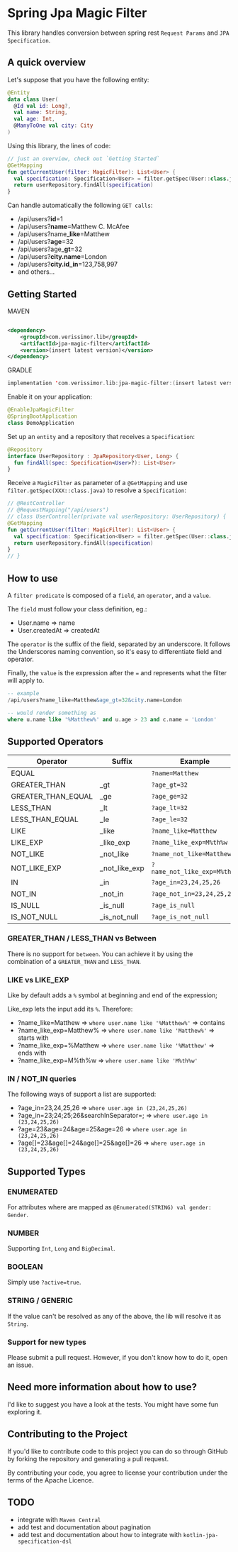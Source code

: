 # Spring Jpa Magic Filter

This library handles conversion between spring rest `Request Params` and `JPA Specification`.

## A quick overview

Let's suppose that you have the following entity:

```kotlin  
@Entity  
data class User(
  @Id val id: Long?, 
  val name: String, 
  val age: Int, 
  @ManyToOne val city: City
)  
```  

Using this library, the lines of code:

```kotlin
// just an overview, check out `Getting Started` 
@GetMapping
fun getCurrentUser(filter: MagicFilter): List<User> {
  val specification: Specification<User> = filter.getSpec(User::class.java)
  return userRepository.findAll(specification)
}
```

Can handle automatically the following `GET calls`:

- /api/users?**id**=1
- /api/users?**name**=Matthew C. McAfee
- /api/users?name_**like**=Matthew
- /api/users?**age**=32
- /api/users?age_**gt**=32
- /api/users?**city.name**=London
- /api/users?**city.id_in**=123,758,997
- and others...

## Getting Started

MAVEN

```xml

<dependency>
    <groupId>com.verissimor.lib</groupId>
    <artifactId>jpa-magic-filter</artifactId>
    <version>(insert latest version)</version>
</dependency>
```

GRADLE

```kotlin
implementation 'com.verissimor.lib:jpa-magic-filter:(insert latest version)'
```

Enable it on your application:

```kotlin
@EnableJpaMagicFilter
@SpringBootApplication
class DemoApplication
```

Set up an `entity` and a repository that receives a `Specification`:

```kotlin
@Repository
interface UserRepository : JpaRepository<User, Long> {
  fun findAll(spec: Specification<User>?): List<User>
}
```

Receive a `MagicFilter` as parameter of a `@GetMapping` and use `filter.getSpec(XXX::class.java)` to resolve a `Specification`:

```kotlin
// @RestController
// @RequestMapping("/api/users")
// class UserController(private val userRepository: UserRepository) {
@GetMapping
fun getCurrentUser(filter: MagicFilter): List<User> {
  val specification: Specification<User> = filter.getSpec(User::class.java)
  return userRepository.findAll(specification)
}
// }
```

## How to use

A `filter predicate` is composed of a `field`, an `operator`, and a `value`.

The `field` must follow your class definition, eg.:
- User.name => name
- User.createdAt => createdAt

The `operator` is the suffix of the field, separated by an underscore. It follows the Underscores naming convention, so it's easy to differentiate field and operator.

Finally, the `value` is the expression after the `=` and represents what the filter will apply to. 

```sql
-- example
/api/users?name_like=Matthew&age_gt=32&city.name=London

-- would render something as
where u.name like '%Matthew%' and u.age > 23 and c.name = 'London'
```

## Supported Operators

| Operator           | Suffix        | Example                     |
| ------------------ | ------------- | --------------------------- |
| EQUAL              |               | `?name=Matthew`             |
| GREATER_THAN       | _gt           | `?age_gt=32`                |
| GREATER_THAN_EQUAL | _ge           | `?age_ge=32`                |
| LESS_THAN          | _lt           | `?age_lt=32`                |
| LESS_THAN_EQUAL    | _le           | `?age_le=32`                |
| LIKE               | _like         | `?name_like=Matthew`        |
| LIKE_EXP           | _like_exp     | `?name_like_exp=M%th%w`     |
| NOT_LIKE           | _not_like     | `?name_not_like=Matthew`    |
| NOT_LIKE_EXP       | _not_like_exp | `?name_not_like_exp=M%th%w` |
| IN                 | _in           | `?age_in=23,24,25,26`       |
| NOT_IN             | _not_in       | `?age_not_in=23,24,25,26`   |
| IS_NULL            | _is_null      | `?age_is_null`              |
| IS_NOT_NULL        | _is_not_null  | `?age_is_not_null`          |

### GREATER_THAN / LESS_THAN vs Between

There is no support for `between`. You can achieve it by using the combination of a `GREATER_THAN` and `LESS_THAN`.

### LIKE vs LIKE_EXP

Like by default adds a `%` symbol at beginning and end of the expression;

Like_exp lets the input add its `%`. Therefore:
- ?name_like=Matthew => `where user.name like '%Matthew%'` => contains
- ?name_like_exp=Matthew% => `where user.name like 'Matthew%'` => starts with
- ?name_like_exp=%Matthew => `where user.name like '%Matthew'` => ends with
- ?name_like_exp=M%th%w => `where user.name like 'M%th%w'` 

### IN / NOT_IN queries

The following ways of support a list are supported:
- ?age_in=23,24,25,26 => `where user.age in (23,24,25,26)`
- ?age_in=23;24;25;26&searchInSeparator=; => `where user.age in (23,24,25,26)`
- ?age=23&age=24&age=25&age=26 => `where user.age in (23,24,25,26)`
- ?age[]=23&age[]=24&age[]=25&age[]=26 => `where user.age in (23,24,25,26)`

## Supported Types

### ENUMERATED

For attributes where are mapped as `@Enumerated(STRING) val gender: Gender`.

### NUMBER

Supporting `Int`, `Long` and `BigDecimal`.

### BOOLEAN

Simply use `?active=true`.

### STRING / GENERIC

If the value can't be resolved as any of the above, the lib will resolve it as `String`.

### Support for new types

Please submit a pull request. However, if you don't know how to do it, open an issue.

## Need more information about how to use?

I'd like to suggest you have a look at the tests. You might have some fun exploring it.

## Contributing to the Project
If you'd like to contribute code to this project you can do so through GitHub by forking the repository and generating a pull request.

By contributing your code, you agree to license your contribution under the terms of the Apache Licence.

## TODO

- integrate with `Maven Central`
- add test and documentation about pagination
- add test and documentation about how to integrate with `kotlin-jpa-specification-dsl`
